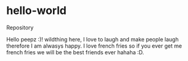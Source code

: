 # hello-world
Repository 

Hello peepz :)!
wildthing here, I love to laugh and make people laugh therefore I am alwasys happy. I love french fries so if you ever get me french fries we will be the best friends ever hahaha :D. 
